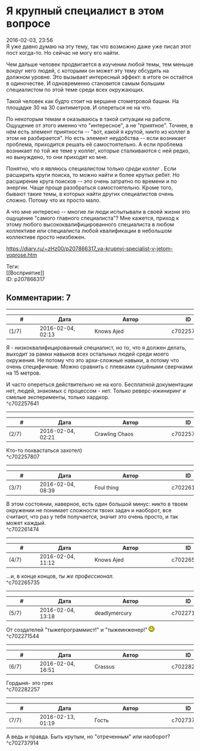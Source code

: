 Я крупный специалист в этом вопросе
===================================

  
2016-02-03, 23:56  
 Я уже давно думаю на эту тему, так что возможно даже уже писал этот пост когда-то. Но сейчас не могу его найти.   
   
 Чем дальше человек продвигается в изучении любой темы, тем меньше вокруг него людей, с которыми он может эту тему обсудить на должном уровне. Это вызывает интересный эффект: в итоге он остаётся в одиночестве. И одновременно становится самым большим специалистом по этой теме среди всех окружающих.   
   
 Такой человек как будто стоит на вершине стометровой башни. На площадке 30 на 30 сантиметров. И опереться не на что.   
   
 По некоторым темам я оказываюсь в такой ситуации на работе. Ощущение от этого именно что "интересное", а не "приятное". Точнее, в нём есть элемент приятности -- "вот, какой я крутой, никто из коллег в этом не разбирается". Но есть элемент неудобства -- если возникает проблема, приходится решать её самостоятельно. А если проблема возникает по той же теме у коллег, которые сталкиваются с ней редко, но вынуждено, то они приходят ко мне.   
   
 Понятно, что я являюсь специалистом только  *среди коллег*  . Если расширить круги поиска, то можно найти и более крутых ребят. Но расширение круга поисков -- это очень затратно по времени и по энергии. Чаще проще разобраться самостоятельно. Кроме того, бывают такие темы, в которых найти других специалистов очень сложно. Потому что их просто мало.   
   
 А что мне интересно -- многие ли люди испытывали в своей жизни это ощущение "самого главного специалиста"? Мне кажется, приход к этому любого высококвалифицированного специалиста в любом коллективе или специалиста любой квалификации в небольшом коллективе просто неизбежен.   
  
<https://diary.ru/~zHz00/p207866317_ya-krupnyj-specialist-v-jetom-voprose.htm>  
  
Теги:  
[[Восприятие]]  
ID: p207866317  


Комментарии: 7
--------------

  


---



|         #         |              Дата              |                     Автор                     |           ID           |
| --- | --- | --- | --- |
| (1/7) | 2016-02-04, 02:13 | Knows Ajed | c702257641 |

  
 Я - низкоквалифицированный специалист, но то, что я должен делать, выходит за рамки навыков всех остальных людей среди моего окружения. Не потому что это архи-сложные навыки, а потому что очень специфичные. Можно сравнить с плевками сушёными сверчками на 15 метров.   
   
 И часто опереться действительно не на кого. Бесплатной документации нет, людей, знакомых с процессом - нет. Только реверс-ижиниринг и смелые эксперименты, только хардкор.   
 ^c702257641

---



|         #         |              Дата              |                     Автор                     |           ID           |
| --- | --- | --- | --- |
| (2/7) | 2016-02-04, 02:21 | Crawling Chaos | c702257807 |

  
 Кто-то похвастаться захотел)   
 ^c702257807

---



|         #         |              Дата              |                     Автор                     |           ID           |
| --- | --- | --- | --- |
| (3/7) | 2016-02-04, 08:39 | Foul thing | c702261474 |

  
 В этом состоянии, наверное, есть один большой минус: никто в твоем окружении не понимает сложности твоих задач и наоборот, все считают, что раз у тебя получается, значит это очень просто, и так может каждый.   
 ^c702261474

---



|         #         |              Дата              |                     Автор                     |           ID           |
| --- | --- | --- | --- |
| (4/7) | 2016-02-04, 11:12 | Knows Ajed | c702265735 |

  
 ...и, в конце концов,  *ты же профессионал.*    
 ^c702265735

---



|         #         |              Дата              |                     Автор                     |           ID           |
| --- | --- | --- | --- |
| (5/7) | 2016-02-04, 13:18 | deadlymercury | c702271544 |

  
 От создателей "тыжепрограммист!" и "тыжеинженер!" ![:)](pics/3.gif)   
 ^c702271544

---



|         #         |              Дата              |                     Автор                     |           ID           |
| --- | --- | --- | --- |
| (6/7) | 2016-02-04, 16:51 | Crassus | c702282257 |

  
 Гордыня- это грех   
 ^c702282257

---



|         #         |              Дата              |                     Автор                     |           ID           |
| --- | --- | --- | --- |
| (7/7) | 2016-02-13, 01:19 | Гость | c702737914 |

  
 А ведь и правда. Быть крутым, но "отреченным" или наоборот?   
 ^c702737914